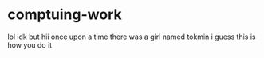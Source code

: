 # comptuing-work
lol idk but hii
once upon a time there was a girl named tokmin
i guess this is how you do it
